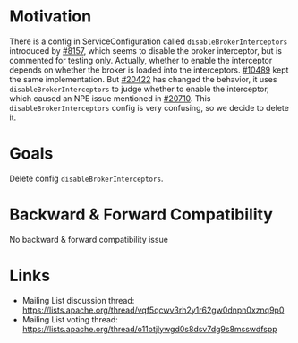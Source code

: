 # Motivation

There is a config in ServiceConfiguration called `disableBrokerInterceptors` introduced by [#8157](https://github.com/apache/pulsar/pull/8157), which seems to disable the broker interceptor, but is commented for testing only.
Actually, whether to enable the interceptor depends on whether the broker is loaded into the interceptors. [#10489](https://github.com/apache/pulsar/pull/10489) kept the same implementation.
But [#20422](https://github.com/apache/pulsar/pull/20422) has changed the behavior, it uses `disableBrokerInterceptors` to judge whether to enable the interceptor, which caused an NPE issue mentioned in [#20710](https://github.com/apache/pulsar/pull/20710).
This `disableBrokerInterceptors` config is very confusing, so we decide to delete it.

# Goals

Delete config `disableBrokerInterceptors`.


# Backward & Forward Compatibility

No backward & forward compatibility issue

# Links

* Mailing List discussion thread: https://lists.apache.org/thread/vqf5qcwv3rh2y1r62gw0dnpn0xznq9p0
* Mailing List voting thread: https://lists.apache.org/thread/o11otjlywgd0s8dsv7dg9s8msswdfspp
